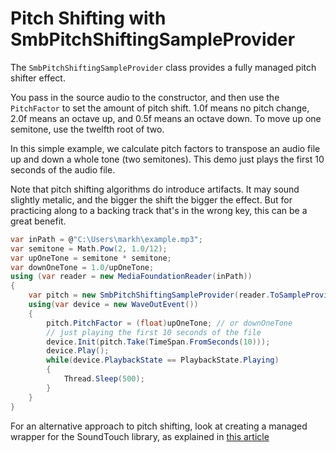 # Pitch Shifting with SmbPitchShiftingSampleProvider

The `SmbPitchShiftingSampleProvider` class provides a fully managed pitch shifter effect.

You pass in the source audio to the constructor, and then use the `PitchFactor` to set the amount of pitch shift. 1.0f means no pitch change, 2.0f means an octave up, and 0.5f means an octave down. To move up one semitone, use the twelfth root of two.

In this simple example, we calculate pitch factors to transpose an audio file up and down a whole tone (two semitones). This demo just plays the first 10 seconds of the audio file.

Note that pitch shifting algorithms do introduce artifacts. It may sound slightly metalic, and the bigger the shift the bigger the effect. But for practicing along to a backing track that's in the wrong key, this can be a great benefit.

```c#
var inPath = @"C:\Users\markh\example.mp3";
var semitone = Math.Pow(2, 1.0/12);
var upOneTone = semitone * semitone;
var downOneTone = 1.0/upOneTone;
using (var reader = new MediaFoundationReader(inPath))
{
    var pitch = new SmbPitchShiftingSampleProvider(reader.ToSampleProvider());
    using(var device = new WaveOutEvent())
    {
        pitch.PitchFactor = (float)upOneTone; // or downOneTone
        // just playing the first 10 seconds of the file
        device.Init(pitch.Take(TimeSpan.FromSeconds(10)));
        device.Play();
        while(device.PlaybackState == PlaybackState.Playing)
        {
            Thread.Sleep(500);
        }
    }
}
```

For an alternative approach to pitch shifting, look at creating a managed wrapper for the SoundTouch library, as explained in [this article](http://markheath.net/post/varispeed-naudio-soundtouch)